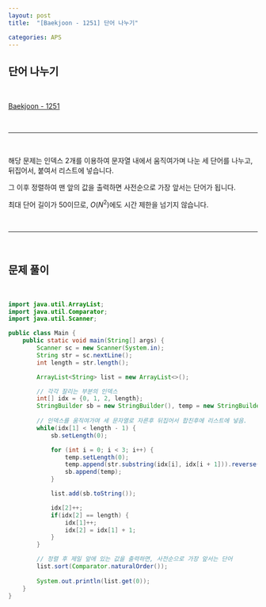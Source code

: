 ```yaml
---
layout: post
title:  "[Baekjoon - 1251] 단어 나누기"

categories: APS
---
```


## 단어 나누기

<br>

[Baekjoon - 1251](https://www.acmicpc.net/problem/1251)

<br>

***

<br>

해당 문제는 인덱스 2개를 이용하여 문자열 내에서 움직여가며 나눈 세 단어를 나누고, 뒤집어서, 붙여서 리스트에 넣습니다.

그 이후 정렬하여 맨 앞의 값을 출력하면 사전순으로 가장 앞서는 단어가 됩니다.

최대 단어 길이가 50이므로, $O(N^{2})$에도 시간 제한을 넘기지 않습니다.

<br>

***

<br>

## 문제 풀이

<br>

```java
import java.util.ArrayList;
import java.util.Comparator;
import java.util.Scanner;

public class Main {
    public static void main(String[] args) {
        Scanner sc = new Scanner(System.in);
        String str = sc.nextLine();
        int length = str.length();

        ArrayList<String> list = new ArrayList<>();

        // 각각 잘리는 부분의 인덱스
        int[] idx = {0, 1, 2, length};
        StringBuilder sb = new StringBuilder(), temp = new StringBuilder();
        
        // 인덱스를 움직여가며 세 문자열로 자른후 뒤집어서 합친후에 리스트에 넣음.
        while(idx[1] < length - 1) {
            sb.setLength(0);

            for (int i = 0; i < 3; i++) {
                temp.setLength(0);
                temp.append(str.substring(idx[i], idx[i + 1])).reverse();
                sb.append(temp);
            }

            list.add(sb.toString());

            idx[2]++;
            if(idx[2] == length) {
                idx[1]++;
                idx[2] = idx[1] + 1;
            }
        }

        // 정렬 후 제일 앞에 있는 값을 출력하면, 사전순으로 가장 앞서는 단어
        list.sort(Comparator.naturalOrder());
        
        System.out.println(list.get(0));
    }
}
```
